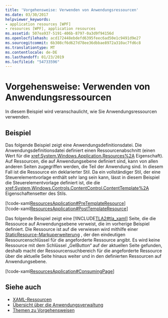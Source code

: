 ```yaml
---
title: 'Vorgehensweise: Verwenden von Anwendungsressourcen'
ms.date: 03/30/2017
helpviewer_keywords:
- application resources [WPF]
- resources [WPF], application resources
ms.assetid: 507ea937-5191-406b-8797-0a3d9f94156d
ms.openlocfilehash: acd172448ebdefd6395feec6ad50e1c9491d9e27
ms.sourcegitcommit: 6b308cf6d627d78ee36dbbae8972a310ac7fd6c8
ms.translationtype: MT
ms.contentlocale: de-DE
ms.lasthandoff: 01/23/2019
ms.locfileid: "54733596"
---
```

# <a name="how-to-use-application-resources"></a>Vorgehensweise: Verwenden von Anwendungsressourcen
In diesem Beispiel wird veranschaulicht, wie Sie Anwendungsressourcen verwenden.  
  
## <a name="example"></a>Beispiel  
 Das folgende Beispiel zeigt eine Anwendungsdefinitionsdatei. Die Anwendungsdefinitionsdatei definiert einen Ressourcenabschnitt (einen Wert für die <xref:System.Windows.Application.Resources%2A> Eigenschaft). Auf Ressourcen, die auf Anwendungsebene definiert sind, kann von allen anderen Seiten zugegriffen werden, die Teil der Anwendung sind. In diesem Fall ist die Ressource ein deklarierter Stil. Da ein vollständiger Stil, der eine Steuerelementvorlage enthält sehr lang sein kann, lässt in diesem Beispiel die Steuerelementvorlage definiert ist, die die <xref:System.Windows.Controls.ContentControl.ContentTemplate%2A> Eigenschaftensetter des Stils.  
  
 [!code-xaml[ResourcesApplication#PreTemplateResource](../../../../samples/snippets/csharp/VS_Snippets_Wpf/ResourcesApplication/CS/app.xaml#pretemplateresource)]  
[!code-xaml[ResourcesApplication#PostTemplateResource](../../../../samples/snippets/csharp/VS_Snippets_Wpf/ResourcesApplication/CS/app.xaml#posttemplateresource)]  
  
 Das folgende Beispiel zeigt eine [!INCLUDE[TLA2#tla_xaml](../../../../includes/tla2sharptla-xaml-md.md)] Seite, die die Ressource auf Anwendungsebene verweist, die im vorherige Beispiel definiert. Die Ressource ist auf die verwiesen wird mithilfe einer [StaticResource-Markuperweiterung](../../../../docs/framework/wpf/advanced/staticresource-markup-extension.md) , der den eindeutigen Ressourcenschlüssel für die angeforderte Ressource angibt. Es wird keine Ressource mit dem Schlüssel „GelButton“ auf der aktuellen Seite gefunden, deshalb macht der Ressourcensuchbereich für die angeforderte Ressource über die aktuelle Seite hinaus weiter und in den definierten Ressourcen auf Anwendungsebene.  
  
 [!code-xaml[ResourcesApplication#ConsumingPage](../../../../samples/snippets/csharp/VS_Snippets_Wpf/ResourcesApplication/CS/page1.xaml#consumingpage)]  
  
## <a name="see-also"></a>Siehe auch
- [XAML-Ressourcen](../../../../docs/framework/wpf/advanced/xaml-resources.md)
- [Übersicht über die Anwendungsverwaltung](../../../../docs/framework/wpf/app-development/application-management-overview.md)
- [Themen zu Vorgehensweisen](../../../../docs/framework/wpf/advanced/resources-how-to-topics.md)
